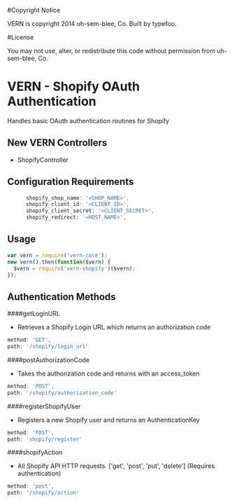 #Copyright Notice

VERN is copyright 2014 uh-sem-blee, Co. Built by typefoo.

#License

You may not use, alter, or redistribute this code without permission from uh-sem-blee, Co.

# VERN - Shopify OAuth Authentication

Handles basic OAuth authentication routines for Shopify

## New VERN Controllers

* ShopifyController

## Configuration Requirements

```javascript
      shopify_shop_name: '<SHOP_NAME>',
      shopify_client_id: '<CLIENT_ID>',
      shopify_client_secret: '<CLIENT_SECRET>',
      shopify_redirect: '<HOST_NAME>',
```
## Usage

```javascript
var vern = require('vern-core');
new vern().then(function($vern) {
  $vern = require('vern-shopify')($vern);
});
```
## Authentication Methods

####getLoginURL
- Retrieves a Shopify Login URL which returns an authorization code

```javascript
method: 'GET',
path: '/shopify/login_url'
```

####postAuthorizationCode
- Takes the authorization code and returns with an access_token

```javascript
method: 'POST',
path: '/shopify/authorization_code'
```

####registerShopifyUser
 - Registers a new Shopify user and returns an AuthenticationKey

```javascript
method: 'POST',
path: 'shopify/register'
```

####shopifyAction
 - All Shopify API HTTP requests. ['get', 'post', 'put', 'delete']  (Requires authentication)

```javascript
method: 'post',
path: '/shopify/action'
```




